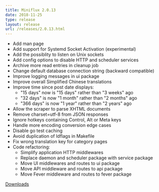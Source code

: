```yaml
---
title: Miniflux 2.0.13
date: 2018-11-25
type: release
layout: release
url: /releases/2.0.13.html
---
```

* Add man page
* Add support for Systemd Socket Activation (experimental)
* Add the possiblity to listen on Unix sockets
* Add config options to disable HTTP and scheduler services
* Archive more read entries in cleanup job
* Change default database connection string (backward compatible)
* Improve logging messages in ui package
* Improve overall Simplified Chinese translations
* Improve time since post date displays:
    - "15 days" now is "15 days" rather than "3 weeks" ago
    - "32 days" is now "1 month" rather than "2 months" ago
    - "366 days" is now "1 year" rather than "2 years" ago
* Allow the scraper to parse XHTML documents
* Remove charset=utf-8 from JSON responses
* Ignore hotkeys containing Control, Alt or Meta keys
* Handle more encoding conversion edge cases
* Disable go test caching
* Avoid duplication of ldflags in Makefile
* Fix wrong translation key for category pages
* Code refactoring:
    - Simplify application HTTP middlewares
    - Replace daemon and scheduler package with service package
    - Move UI middlewares and routes to ui package
    - Move API middleware and routes to api package
    - Move Fever middleware and routes to fever package

[Downloads](https://github.com/miniflux/v2/releases/tag/2.0.13)
